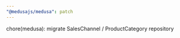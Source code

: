 ```yaml
---
"@medusajs/medusa": patch
---
```


chore(medusa): migrate SalesChannel / ProductCategory repository
